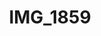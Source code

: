---
title: IMG_1859
layout: image
categories: [valokuvat]
box-image: valokuvat/IMG_1859-kuutio.jpg
image: valokuvat/IMG_1859.jpg
hide_title_on_box: true
---